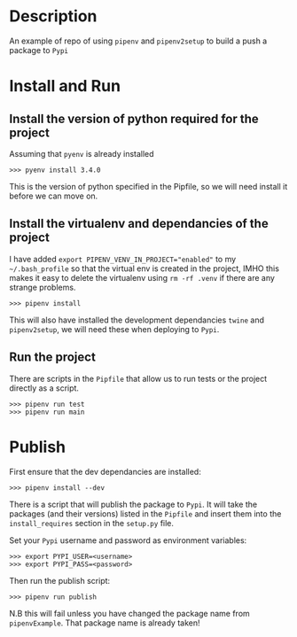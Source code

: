 # Description

An example of repo of using `pipenv` and `pipenv2setup` to build a push a package to `Pypi`

# Install and Run

## Install the version of python required for the project

Assuming that `pyenv` is already installed

	>>> pyenv install 3.4.0

This is the version of python specified in the Pipfile, so we will need install it before we can move on.

## Install the virtualenv and dependancies of the project

I have added `export PIPENV_VENV_IN_PROJECT="enabled"` to my `~/.bash_profile` so that the virtual env is created in the project, IMHO this makes it easy to delete the virtualenv using `rm -rf .venv` if there are any strange problems.

	>>> pipenv install

This will also have installed the development dependancies `twine` and `pipenv2setup`, we will need these when deploying to `Pypi`.

## Run the project

There are scripts in the `Pipfile` that allow us to run tests or the project directly as a script.

	>>> pipenv run test
	>>> pipenv run main

# Publish

First ensure that the dev dependancies are installed:

	>>> pipenv install --dev

There is a script that will publish the package to `Pypi`. It will take the packages (and their versions) listed in the `Pipfile` and insert them into the `install_requires` section in the `setup.py` file.

Set your `Pypi` username and password as environment variables:

	>>> export PYPI_USER=<username>
	>>> export PYPI_PASS=<password>

Then run the publish script:

	>>> pipenv run publish

N.B this will fail unless you have changed the package name from `pipenvExample`. That package name is already taken!
